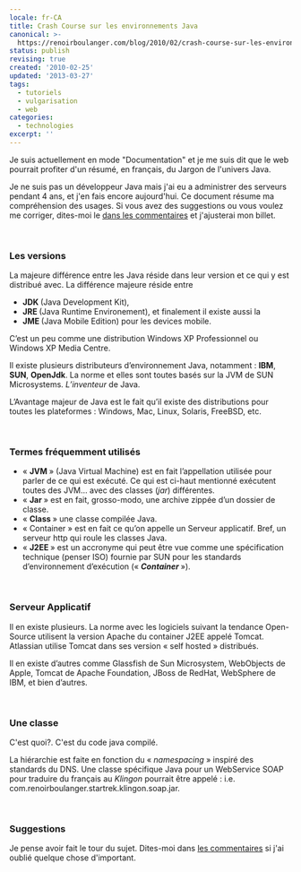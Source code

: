 ```yaml
---
locale: fr-CA
title: Crash Course sur les environnements Java
canonical: >-
  https://renoirboulanger.com/blog/2010/02/crash-course-sur-les-environnements-java/
status: publish
revising: true
created: '2010-02-25'
updated: '2013-03-27'
tags:
  - tutoriels
  - vulgarisation
  - web
categories:
  - technologies
excerpt: ''
---
```


<p>Je suis actuellement en mode "Documentation" et je me suis dit que le web pourrait profiter d'un résumé, en français, du Jargon de l'univers Java.</p>

<p>Je ne suis pas un développeur Java mais j'ai eu a administrer des serveurs pendant 4 ans, et j'en fais encore aujourd'hui. Ce document résume ma compréhension des usages. Si vous avez des suggestions ou vous voulez me corriger, dites-moi le <a href="http://renoirboulanger.com/blog/2010/02/crash-course-sur-les-environnements-java#comments">dans les commentaires</a> et j'ajusterai mon billet.</p>
<p>&nbsp;</p>

<h3>Les versions</h3>
<p>La majeure différence entre les Java réside dans leur version et ce qui y est distribué avec. La différence majeure réside entre</p>
<ul>
	<li><strong>JDK </strong>(Java Development Kit),</li>
	<li><strong>JRE </strong>(Java Runtime Environement), et finalement il existe aussi la</li>
	<li><strong>JME </strong>(Java Mobile Edition) pour les devices mobile.</li>
</ul>
<p>C’est un peu comme une distribution Windows XP Professionnel ou Windows XP Media Centre.</p>

<p>Il existe plusieurs distributeurs d’environnement Java, notamment : <strong>IBM</strong>, <strong>SUN</strong>, <strong>OpenJdk</strong>. La norme et elles sont toutes basés sur la JVM de SUN Microsystems. <em>L’inventeur </em>de Java.</p>

<p>L’Avantage majeur de Java est le fait qu’il existe des distributions pour toutes les plateformes : Windows, Mac, Linux, Solaris, FreeBSD, etc.</p>
<p>&nbsp;</p>

<h3>Termes fréquemment utilisés</h3>
<ul>
	<li>« <strong>JVM </strong>» (Java Virtual Machine) est en fait l’appellation utilisée pour parler de ce qui est exécuté. Ce qui est ci-haut mentionné exécutent toutes des JVM… avec des classes (<em>jar</em>) différentes.</li>
	<li>« <strong>Jar </strong>» est en fait, grosso-modo, une archive zippée d’un dossier de classe.</li>
	<li>« <strong>Class </strong>» une classe compilée Java.
	</li><li>« Container » est en fait ce qu’on appelle un Serveur applicatif. Bref, un serveur http qui roule les classes Java.</li>
	<li>« <strong>J2EE </strong>» est un accronyme qui peut être vue comme une spécification technique (penser ISO) fournie par SUN pour les standards d’environnement d’exécution (« <em><strong>Container </strong></em>»).</li>
</ul>
<p>&nbsp;</p>

<h3>Serveur Applicatif</h3>
<p>Il en existe plusieurs. La norme avec les logiciels suivant la tendance Open-Source utilisent la version Apache du container J2EE appelé Tomcat. Atlassian utilise Tomcat dans ses version « self hosted » distribués.</p><p>

</p><p>Il en existe d’autres comme Glassfish de Sun Microsystem, WebObjects de Apple, Tomcat de Apache Foundation, JBoss de RedHat, WebSphere de IBM, et bien d’autres.</p><p>
</p><p>&nbsp;</p>

<h3>Une classe</h3>
<p>C'est quoi?.  C'est du code java compilé.</p> 
<p>La hiérarchie est faite en fonction du « <em>namespacing </em>» inspiré des standards du DNS. Une classe spécifique Java pour un WebService SOAP pour traduire du français au <em>Klingon</em> pourrait être appelé : i.e. com.renoirboulanger.startrek.klingon.soap.jar.</p>
<p>&nbsp;</p>

<h3>Suggestions</h3>
<p>Je pense avoir fait le tour du sujet. Dites-moi dans <a href="http://renoirboulanger.com/blog/2010/02/crash-course-sur-les-environnements-java#comments">les commentaires</a> si j'ai oublié quelque chose d'important.</p>
<p>&nbsp;</p>